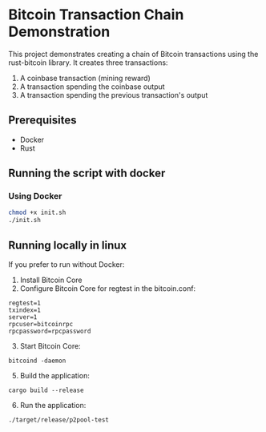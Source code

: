 # Bitcoin Transaction Chain Demonstration

This project demonstrates creating a chain of Bitcoin transactions using the rust-bitcoin library.
It creates three transactions:
1. A coinbase transaction (mining reward)
2. A transaction spending the coinbase output
3. A transaction spending the previous transaction's output

## Prerequisites

- Docker
- Rust

## Running the script with docker

### Using Docker

```bash
chmod +x init.sh
./init.sh
```

## Running locally in linux
If you prefer to run without Docker:

1. Install Bitcoin Core
2. Configure Bitcoin Core for regtest in the 
bitcoin.conf:
```
regtest=1
txindex=1
server=1
rpcuser=bitcoinrpc
rpcpassword=rpcpassword
```

3. Start Bitcoin Core: 
```shell
bitcoind -daemon
```

5. Build the application: 
```shell
cargo build --release
```

6. Run the application: 
```shell
./target/release/p2pool-test
```

